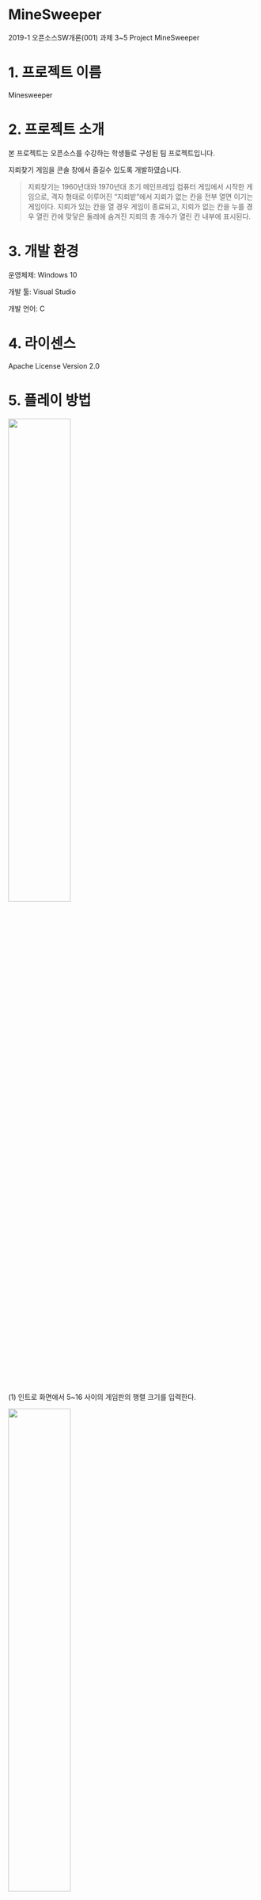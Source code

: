 # MineSweeper
2019-1 오픈소스SW개론(001) 과제 3~5 Project MineSweeper


# **1. 프로젝트 이름**

Minesweeper


# **2. 프로젝트 소개**

본 프로젝트는 오픈소스를 수강하는 학생들로 구성된 팀 프로젝트입니다. 

지뢰찾기 게임을 콘솔 창에서 즐길수 있도록 개발하였습니다.  

>지뢰찾기는 1960년대와 1970년대 초기 메인프레임 컴퓨터 게임에서 시작한 게임으로, 
격자 형태로 이루어진 “지뢰밭”에서 지뢰가 없는 칸을 전부 열면 이기는 게임이다. 지뢰가 있는 칸을 열 경우 게임이 종료되고, 
지뢰가 없는 칸을 누를 경우 열린 칸에 맞닿은 둘레에 숨겨진 지뢰의 총 개수가 열린 칸 내부에 표시된다.


# **3. 개발 환경**


운영체제: Windows 10

개발 툴: Visual Studio

개발 언어: C 



# **4. 라이센스**


Apache License Version 2.0


# **5. 플레이 방법**

<img src="https://user-images.githubusercontent.com/48747805/58545622-991e6500-823e-11e9-9820-6dd5fd6fb777.png" width="50%"></img>

(1) 인트로 화면에서 5~16 사이의 게임판의 행렬 크기를 입력한다.

<img src="https://user-images.githubusercontent.com/48747805/58575411-f2a58480-827c-11e9-99d3-4426e8cb5e6b.png" width="50%"></img>

(2) 블록의 행렬을 입력한다

<img src="https://user-images.githubusercontent.com/48747805/58575665-89724100-827d-11e9-9524-4ee7f3a4ffa6.png" width="50%"></img>
<img src="https://user-images.githubusercontent.com/48747805/58575604-5e87ed00-827d-11e9-9e4a-4bd0708a45e0.PNG" width="50%"></img>

(3) 블록을 열고 싶으면 1을, 깃발로 표시·깃발을 해지하는 경우 2를 입력한다. 

<img src="https://user-images.githubusercontent.com/48747805/58575801-d1916380-827d-11e9-9d3a-c59d4e72c67a.PNG" width="50%"></img>

(4) 지뢰가 아니라면 주변 8칸에 있는 지뢰의 수가 표시된다

<img src="https://user-images.githubusercontent.com/48747805/58575805-d2c29080-827d-11e9-8883-0dc94847977d.png" width="50%"></img>

(5) 위의 과정을 반복하여 지뢰를 제외한 모든 블록을 열면 최종적으로 게임에서 승리한다.


# **6. 버그 사항**


~~행렬을 입력 받을 때 숫자가 아닌 문자를 입력할 경우 무한 루프되는 버그 발생~~ (19.05.30 해결)









